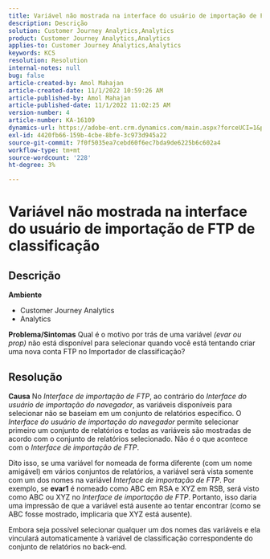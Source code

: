 ```yaml
---
title: Variável não mostrada na interface do usuário de importação de FTP de classificação
description: Descrição
solution: Customer Journey Analytics,Analytics
product: Customer Journey Analytics,Analytics
applies-to: Customer Journey Analytics,Analytics
keywords: KCS
resolution: Resolution
internal-notes: null
bug: false
article-created-by: Amol Mahajan
article-created-date: 11/1/2022 10:59:26 AM
article-published-by: Amol Mahajan
article-published-date: 11/1/2022 11:02:25 AM
version-number: 4
article-number: KA-16109
dynamics-url: https://adobe-ent.crm.dynamics.com/main.aspx?forceUCI=1&pagetype=entityrecord&etn=knowledgearticle&id=5dd8dc3b-d459-ed11-9561-6045bd006a22
exl-id: 4420fb66-159b-4cbe-8bfe-3c973d945a22
source-git-commit: 7f0f5035ea7cebd60f6ec7bda9de6225b6c602a4
workflow-type: tm+mt
source-wordcount: '228'
ht-degree: 3%

---
```


# Variável não mostrada na interface do usuário de importação de FTP de classificação

## Descrição

<b>Ambiente</b>
- Customer Journey Analytics
- Analytics



<b>Problema/Sintomas</b>
Qual é o motivo por trás de uma variável *(evar ou prop)* não está disponível para selecionar quando você está tentando criar uma nova conta FTP no Importador de classificação?


## Resolução

<b>Causa</b>
No *Interface de importação de FTP*, ao contrário do *Interface do usuário de importação do navegador*, as variáveis disponíveis para selecionar não se baseiam em um conjunto de relatórios específico. O *Interface do usuário de importação do navegador* permite selecionar primeiro um conjunto de relatórios e todas as variáveis são mostradas de acordo com o conjunto de relatórios selecionado. Não é o que acontece com o *Interface de importação de FTP*.

Dito isso, se uma variável for nomeada de forma diferente (com um nome amigável) em vários conjuntos de relatórios, a variável será vista somente com um dos nomes na variável *Interface de importação de FTP*. Por exemplo, se <b>evar1</b> é nomeado como ABC em RSA e XYZ em RSB, será visto como ABC ou XYZ no *Interface de importação de FTP*. Portanto, isso daria uma impressão de que a variável está ausente ao tentar encontrar (como se ABC fosse mostrado, implicaria que XYZ está ausente).

Embora seja possível selecionar qualquer um dos nomes das variáveis e ela vinculará automaticamente à variável de classificação correspondente do conjunto de relatórios no back-end.
